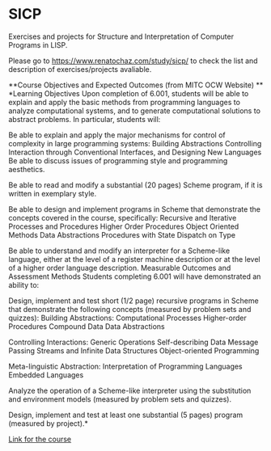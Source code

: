 # SICP
Exercises and projects for Structure and Interpretation of Computer Programs in LISP.

Please go to https://www.renatochaz.com/study/sicp/ to check the list and description of exercises/projects avaliable.

**Course Objectives and Expected Outcomes (from MITC OCW Website) **
*Learning Objectives
Upon completion of 6.001, students will be able to explain and apply the basic methods from programming languages to analyze computational systems, and to generate computational solutions to abstract problems. In particular, students will:

Be able to explain and apply the major mechanisms for control of complexity in large programming systems:
Building Abstractions
Controlling Interaction through Conventional Interfaces, and
Designing New Languages
Be able to discuss issues of programming style and programming aesthetics.
 
Be able to read and modify a substantial (20 pages) Scheme program, if it is written in exemplary style.
 
Be able to design and implement programs in Scheme that demonstrate the concepts covered in the course, specifically:
Recursive and Iterative Processes and Procedures
Higher Order Procedures
Object Oriented Methods
Data Abstractions
Procedures with State
Dispatch on Type
 
Be able to understand and modify an interpreter for a Scheme-like language, either at the level of a register machine description or at the level of a higher order language description.
Measurable Outcomes and Assessment Methods
Students completing 6.001 will have demonstrated an ability to:

Design, implement and test short (1/2 page) recursive programs in Scheme that demonstrate the following concepts (measured by problem sets and quizzes):
Building Abstractions:
Computational Processes
Higher-order Procedures
Compound Data
Data Abstractions
 
Controlling Interactions:
Generic Operations
Self-describing Data
Message Passing
Streams and Infinite Data Structures
Object-oriented Programming
 
Meta-linguistic Abstraction:
Interpretation of Programming Languages
Embedded Languages
 
Analyze the operation of a Scheme-like interpreter using the substitution and environment models (measured by problem sets and quizzes).
 
Design, implement and test at least one substantial (5 pages) program (measured by project).*

[Link for the course](https://ocw.mit.edu/courses/electrical-engineering-and-computer-science/6-001-structure-and-interpretation-of-computer-programs-spring-2005/index.htm)

